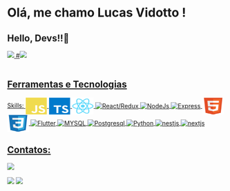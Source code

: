 # Olá, me chamo Lucas Vidotto !
## Hello, Devs!!👋
<div>
<a href="https://github.com/LucasVidotto">
<img height="180em" src="https://github-readme-stats.vercel.app/api/top-langs/?username=LucasVidotto&layout=compact&langs_count=7&theme=dracula"/>
#<img height="180em" src="https://github-readme-stats.vercel.app/api?username=lucasvidotto&show_icons=true&theme=dracula&include_all_commits=true&count_private=true"/>
</div>
<div style="display: inline_block"><br>
  
 ## Ferramentas e Tecnologias
<span> Skills:</span>
  <img align="center" alt="Js" height="40" width="50" title="JS" src="https://raw.githubusercontent.com/devicons/devicon/master/icons/javascript/javascript-plain.svg">
  <img align="center" alt="Ts" height="40" width="50" src="https://raw.githubusercontent.com/devicons/devicon/master/icons/typescript/typescript-plain.svg">
  <img align="center" alt="React" height="40" width="50" src="https://raw.githubusercontent.com/devicons/devicon/master/icons/react/react-original.svg">
  <img align="center" alt="React/Redux" height="40" width="50" src="https://skillicons.dev/icons?i=redux" />
  <img align="center" alt="NodeJs" height="40" width="50" src="https://skillicons.dev/icons?i=nodejs" />
  <img align="center" alt="Express" height="40" width="50" src="https://skillicons.dev/icons?i=express" />
  <img align="center" alt="HTML" height="40" width="50" src="https://raw.githubusercontent.com/devicons/devicon/master/icons/html5/html5-original.svg">
  <img align="center" alt="CSS" height="40" width="50" src="https://raw.githubusercontent.com/devicons/devicon/master/icons/css3/css3-original.svg">
  <img align="center" alt="Flutter" height="40" width="50" src="https://skillicons.dev/icons?i=flutter" />
  <img align="center" alt="MYSQL" height="40" widht="50" src="https://cdn.jsdelivr.net/gh/devicons/devicon/icons/mysql/mysql-original-wordmark.svg"/>
  <img align="center" alt="Postgresql" height="40" widht="50" src="https://cdn.jsdelivr.net/gh/devicons/devicon/icons/postgresql/postgresql-original.svg"/>
  <img align="center" alt="Python" height="40" widht="50" src="https://cdn.jsdelivr.net/gh/devicons/devicon/icons/python/python-plain-wordmark.svg"/>
  <img align="center" alt="nestjs" height="40" width="50" src="https://skillicons.dev/icons?i=nestjs" />
  <img align="center" alt="nextjs" height="40" width="50" src="https://skillicons.dev/icons?i=nextjs" />
</div>
  
## Contatos:
<div> 

  <a href="https://instagram.com/Lucas_D_Vidotto" target="_blank"><img src="https://img.shields.io/badge/-Instagram-%23E4405F?style=for-the-badge&logo=instagram&logoColor=white" target="_blank"></a>

  <a href = "mailto:lucasvidotto3@gmail.com"><img src="https://img.shields.io/badge/-Gmail-%23333?style=for-the-badge&logo=gmail&logoColor=white" target="_blank"></a>
  <a href="https://www.linkedin.com/in/lucas-vidotto-58a4a0127/" target="_blank"><img src="https://img.shields.io/badge/-LinkedIn-%230077B5?style=for-the-badge&logo=linkedin&logoColor=white" target="_blank"></a> 
 
</div>

